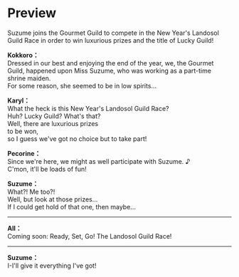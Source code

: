 # Preview
Suzume joins the Gourmet Guild to compete in the New Year's Landosol Guild Race in order to win luxurious prizes and the title of Lucky Guild!
  
**Kokkoro：**  
Dressed in our best and enjoying the end of the year, we, the Gourmet  
Guild, happened upon Miss Suzume, who was working as a part-time  
shrine maiden.  
For some reason, she seemed to be in low spirits...  
  
**Karyl：**  
What the heck is this New Year's Landosol Guild Race?  
Huh? Lucky Guild? What's that?  
Well, there are luxurious prizes  
to be won,  
so I guess we've got no choice but to take part!  
  
**Pecorine：**  
Since we're here, we might as well participate with Suzume. ♪  
C'mon, it'll be loads of fun!  
  
**Suzume：**  
What?! Me too?!  
Well, but look at those prizes...  
If I could get hold of that one, then maybe...  
  

---  
  
**All：**  
Coming soon: Ready, Set, Go! The Landosol Guild Race!  
  

---  
  
**Suzume：**  
I-I'll give it everything I've got!  
